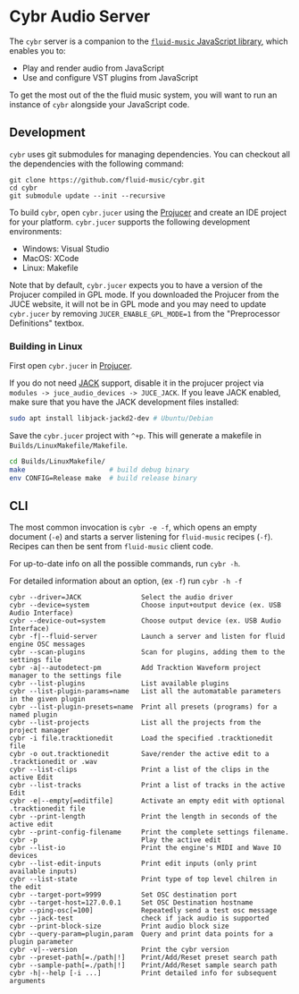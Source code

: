 # Cybr Audio Server

The `cybr` server is a companion to the [`fluid-music` JavaScript library](https://www.npmjs.com/package/fluid-music), which enables you to:

- Play and render audio from JavaScript
- Use and configure VST plugins from JavaScript

To get the most out of the the fluid music system, you will want to run an instance of `cybr` alongside your JavaScript code.

## Development

`cybr` uses git submodules for managing dependencies. You can checkout all the dependencies with the following command:

```
git clone https://github.com/fluid-music/cybr.git
cd cybr
git submodule update --init --recursive
```

To build `cybr`, open `cybr.jucer` using the [Projucer](https://juce.com/discover/projucer) and create an IDE project for your platform. `cybr.jucer` supports the following development environments:

- Windows: Visual Studio
- MacOS: XCode
- Linux: Makefile

Note that by default, `cybr.jucer` expects you to have a version of the Projucer compiled in GPL mode. If you downloaded the Projucer from the JUCE website, it will not be in GPL mode and you may need to update `cybr.jucer` by removing `JUCER_ENABLE_GPL_MODE=1` from the "Preprocessor Definitions" textbox.

### Building in Linux

First open `cybr.jucer` in [Projucer](https://juce.com/discover/projucer).

If you do not need [JACK](https://jackaudio.org/) support, disable it in the
projucer project via `modules -> juce_audio_devices -> JUCE_JACK`. If you leave
JACK enabled, make sure that you have the JACK development files installed:

```sh
sudo apt install libjack-jackd2-dev # Ubuntu/Debian
```

Save the `cybr.jucer` project with `^+p`. This will generate a makefile in `Builds/LinuxMakefile/Makefile`.

```sh
cd Builds/LinuxMakefile/
make                     # build debug binary
env CONFIG=Release make  # build release binary
```

## CLI

The most common invocation is `cybr -e -f`, which opens an empty document (`-e`) and starts a server listening for `fluid-music` recipes (`-f`). Recipes can then be sent from `fluid-music` client code.

For up-to-date info on all the possible commands, run `cybr -h`.

For detailed information about an option,  (ex `-f`) run `cybr -h -f`

```
cybr --driver=JACK               Select the audio driver
cybr --device=system             Choose input+output device (ex. USB Audio Interface)
cybr --device-out=system         Choose output device (ex. USB Audio Interface)
cybr -f|--fluid-server           Launch a server and listen for fluid engine OSC messages
cybr --scan-plugins              Scan for plugins, adding them to the settings file
cybr -a|--autodetect-pm          Add Tracktion Waveform project manager to the settings file
cybr --list-plugins              List available plugins
cybr --list-plugin-params=name   List all the automatable parameters in the given plugin
cybr --list-plugin-presets=name  Print all presets (programs) for a named plugin
cybr --list-projects             List all the projects from the project manager
cybr -i file.tracktionedit       Load the specified .tracktionedit file
cybr -o out.tracktionedit        Save/render the active edit to a .tracktionedit or .wav
cybr --list-clips                Print a list of the clips in the active Edit
cybr --list-tracks               Print a list of tracks in the active Edit
cybr -e|--empty[=editfile]       Activate an empty edit with optional .tracktionedit file
cybr --print-length              Print the length in seconds of the active edit
cybr --print-config-filename     Print the complete settings filename.
cybr -p                          Play the active edit
cybr --list-io                   Print the engine's MIDI and Wave IO devices
cybr --list-edit-inputs          Print edit inputs (only print available inputs)
cybr --list-state                Print type of top level chilren in the edit
cybr --target-port=9999          Set OSC destination port
cybr --target-host=127.0.0.1     Set OSC Destination hostname
cybr --ping-osc[=100]            Repeatedly send a test osc message
cybr --jack-test                 check if jack audio is supported
cybr --print-block-size          Print audio block size
cybr --query-param=plugin,param  Query and print data points for a plugin parameter
cybr -v|--version                Print the cybr version
cybr --preset-path[=./path|!]    Print/Add/Reset preset search path
cybr --sample-path[=./path|!]    Print/Add/Reset sample search path
cybr -h|--help [-i ...]          Print detailed info for subsequent arguments
```
